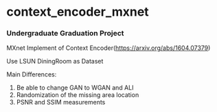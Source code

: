 # context_encoder_mxnet 
### Undergraduate Graduation Project


MXnet Implement of Context Encoder(https://arxiv.org/abs/1604.07379)

Use LSUN DiningRoom as Dataset

Main Differences:
1. Be able to change GAN to WGAN and ALI
2. Randomization of the missing area location
3. PSNR and SSIM measurements
